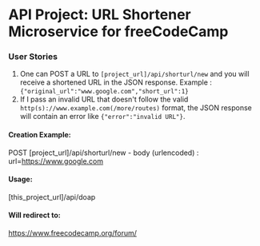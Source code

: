 # API Project: URL Shortener Microservice for freeCodeCamp


### User Stories

1. One can POST a URL to `[project_url]/api/shorturl/new` and you will receive a shortened URL in the JSON response. Example : `{"original_url":"www.google.com","short_url":1}`
2. If I pass an invalid URL that doesn't follow the valid `http(s)://www.example.com(/more/routes)` format, the JSON response will contain an error like `{"error":"invalid URL"}`. 

#### Creation Example:

POST [project_url]/api/shorturl/new - body (urlencoded) :  url=https://www.google.com

#### Usage:

[this_project_url]/api/doap

#### Will redirect to:

https://www.freecodecamp.org/forum/
